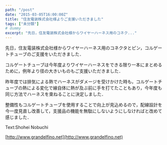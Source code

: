 ```yaml
---
path: "/post"
date: "2015-03-05T16:00:00Z"
title: "住友電装株式会社様よりご支援いただきました"
tags: ["未分類"]
# dummy
excerpt: "先日，住友電装株式会社様からワイヤーハーネス用のコネク..."
---
```




[](05-1.jpg)

先日，住友電装株式会社様からワイヤーハーネス用のコネクタとピン，コルゲートチューブのご支援をいただきました．

コルゲートチューブは今年度よりワイヤーハーネスをできる限り一本にまとめるために，例年より径の大きいものもご支援いただきました．

昨年度では排気による熱でハーネスがダメージを受けかけた時も，コルゲートチューブの熱による変化で線自体に熱が及ぶ前に手を打てたこともあり，今年度も同じ方法でハーネスを束ねることに決定しました．

整備性もコルゲートチューブを使用することで向上が見込めるので，配線設計を今一度見直し改善して，支援品の機能を無駄にしないようにしなければと改めて感じました．

Text:Shohei Nobuchi

[http://www.grandelfino.net](http://www.grandelfino.net)

